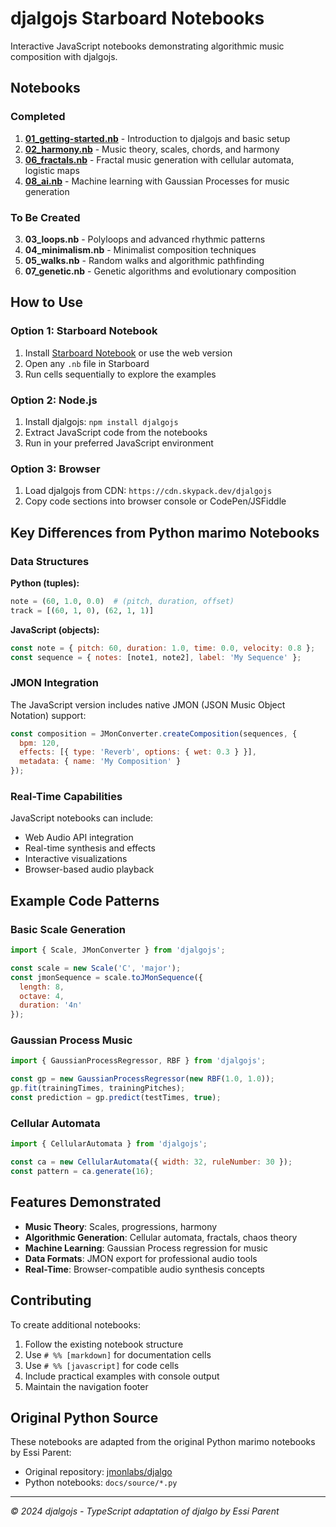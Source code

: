 # djalgojs Starboard Notebooks

Interactive JavaScript notebooks demonstrating algorithmic music composition with djalgojs.

## Notebooks

### Completed
1. **[01_getting-started.nb](01_getting-started.nb)** - Introduction to djalgojs and basic setup
2. **[02_harmony.nb](02_harmony.nb)** - Music theory, scales, chords, and harmony
3. **[06_fractals.nb](06_fractals.nb)** - Fractal music generation with cellular automata, logistic maps
4. **[08_ai.nb](08_ai.nb)** - Machine learning with Gaussian Processes for music generation

### To Be Created
3. **03_loops.nb** - Polyloops and advanced rhythmic patterns
4. **04_minimalism.nb** - Minimalist composition techniques
5. **05_walks.nb** - Random walks and algorithmic pathfinding
7. **07_genetic.nb** - Genetic algorithms and evolutionary composition

## How to Use

### Option 1: Starboard Notebook
1. Install [Starboard Notebook](https://starboard.gg/) or use the web version
2. Open any `.nb` file in Starboard
3. Run cells sequentially to explore the examples

### Option 2: Node.js
1. Install djalgojs: `npm install djalgojs`
2. Extract JavaScript code from the notebooks
3. Run in your preferred JavaScript environment

### Option 3: Browser
1. Load djalgojs from CDN: `https://cdn.skypack.dev/djalgojs`
2. Copy code sections into browser console or CodePen/JSFiddle

## Key Differences from Python marimo Notebooks

### Data Structures
**Python (tuples):**
```python
note = (60, 1.0, 0.0)  # (pitch, duration, offset)
track = [(60, 1, 0), (62, 1, 1)]
```

**JavaScript (objects):**
```javascript
const note = { pitch: 60, duration: 1.0, time: 0.0, velocity: 0.8 };
const sequence = { notes: [note1, note2], label: 'My Sequence' };
```

### JMON Integration
The JavaScript version includes native JMON (JSON Music Object Notation) support:
```javascript
const composition = JMonConverter.createComposition(sequences, {
  bpm: 120,
  effects: [{ type: 'Reverb', options: { wet: 0.3 } }],
  metadata: { name: 'My Composition' }
});
```

### Real-Time Capabilities
JavaScript notebooks can include:
- Web Audio API integration
- Real-time synthesis and effects
- Interactive visualizations
- Browser-based audio playback

## Example Code Patterns

### Basic Scale Generation
```javascript
import { Scale, JMonConverter } from 'djalgojs';

const scale = new Scale('C', 'major');
const jmonSequence = scale.toJMonSequence({
  length: 8,
  octave: 4,
  duration: '4n'
});
```

### Gaussian Process Music
```javascript
import { GaussianProcessRegressor, RBF } from 'djalgojs';

const gp = new GaussianProcessRegressor(new RBF(1.0, 1.0));
gp.fit(trainingTimes, trainingPitches);
const prediction = gp.predict(testTimes, true);
```

### Cellular Automata
```javascript
import { CellularAutomata } from 'djalgojs';

const ca = new CellularAutomata({ width: 32, ruleNumber: 30 });
const pattern = ca.generate(16);
```

## Features Demonstrated

- **Music Theory**: Scales, progressions, harmony
- **Algorithmic Generation**: Cellular automata, fractals, chaos theory
- **Machine Learning**: Gaussian Process regression for music
- **Data Formats**: JMON export for professional audio tools
- **Real-Time**: Browser-compatible audio synthesis concepts

## Contributing

To create additional notebooks:

1. Follow the existing notebook structure
2. Use `# %% [markdown]` for documentation cells
3. Use `# %% [javascript]` for code cells
4. Include practical examples with console output
5. Maintain the navigation footer

## Original Python Source

These notebooks are adapted from the original Python marimo notebooks by Essi Parent:
- Original repository: [jmonlabs/djalgo](https://github.com/jmonlabs/djalgo)
- Python notebooks: `docs/source/*.py`

---

*© 2024 djalgojs - TypeScript adaptation of djalgo by Essi Parent*